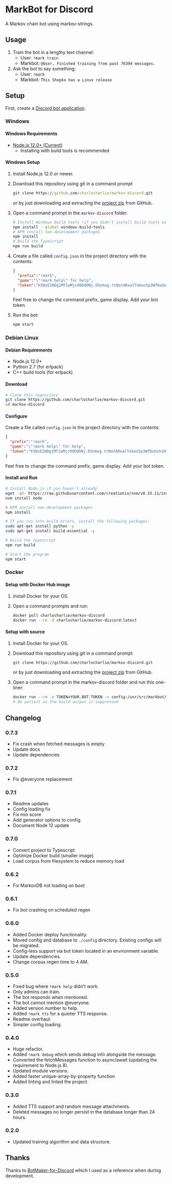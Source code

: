 # MarkBot for Discord

A Markov chain bot using markov-strings.

## Usage

1. Train the bot in a lengthy text channel:
    * User: `!mark train`
    * Markbot: `@User, Finished training from past 76394 messages.`
1. Ask the bot to say something:
    * User: `!mark`
    * Markbot: `This Shopko has a Linux release`

## Setup

First, create a [Discord bot application](https://discordapp.com/developers/applications/).

### Windows

#### Windows Requirements

* [Node.js 12.0+ (Current)](https://nodejs.org/en/download/)
  * Installing with build tools is recommended

#### Windows Setup

1. Install Node.js 12.0 or newer.
1. Download this repository using git in a command prompt

    ```cmd
    git clone https://github.com/charlocharlie/markov-discord.git
    ```

    or by just downloading and extracting the [project zip](https://github.com/charlocharlie/markov-discord/archive/master.zip) from GitHub.
1. Open a command prompt in the `markov-discord` folder.

    ```sh
    # Install Windows build tools (if you didn't install build tools with Node)
    npm install --global windows-build-tools
    # NPM install non-development packages
    npm install
    # Build the Typescript
    npm run build
    ```

1. Create a file called `config.json` in the project directory with the contents:

    ```json
    {
      "prefix":"!mark",
      "game":"\"!mark help\" for help",
      "token":"k5NzE2NDg1MTIwMjc0ODQ0Nj.DSnXwg.ttNotARealToken5p3WfDoUxhiH"
    }
    ```

    Feel free to change the command prefix, game display. Add your bot token.
1. Run the bot:

    ```sh
    npm start
    ```

### Debian Linux

#### Debian Requirements

* Node.js 12.0+
* Python 2.7 (for erlpack)
* C++ build tools (for erlpack)

#### Download

```sh
# Clone this repository
git clone https://github.com/charlocharlie/markov-discord.git
cd markov-discord
```

#### Configure

Create a file called `config.json` in the project directory with the contents:

```json
{
  "prefix":"!mark",
  "game":"\"!mark help\" for help",
  "token":"k5NzE2NDg1MTIwMjc0ODQ0Nj.DSnXwg.ttNotARealToken5p3WfDoUxhiH"
}
```

Feel free to change the command prefix, game display. Add your bot token.

#### Install and Run

```sh
# Install Node.js if you haven't already
wget -qO- https://raw.githubusercontent.com/creationix/nvm/v0.33.11/install.sh | bash
nvm install node

# NPM install non-development packages
npm install

# If you run into build errors, install the following packages:
sudo apt-get install python -y
sudo apt-get install build-essential -y

# Build the Typescript
npm run build

# Start the program
npm start
```

### Docker

#### Setup with Docker Hub image

1. Install Docker for your OS.
1. Open a command prompts and run:

    ```sh
    docker pull charlocharlie/markov-discord
    docker run --rm -d charlocharlie/markov-discord:latest
    ```

#### Setup with source

1. Install Docker for your OS.
1. Download this repository using git in a command prompt

    ```sh
    git clone https://github.com/charlocharlie/markov-discord.git
    ```

    or by just downloading and extracting the [project zip](https://github.com/charlocharlie/markov-discord/archive/master.zip) from GitHub.
1. Open a command prompt in the markov-discord folder and run this one-liner:

    ```sh
    docker run --rm -e TOKEN=YOUR.BOT.TOKEN -v config:/usr/src/markbot/config -it $(docker build -q .)
    # Be patient as the build output is suppressed
    ```

## Changelog

### 0.7.3

* Fix crash when fetched messages is empty
* Update docs
* Update dependencies

### 0.7.2

* Fix @everyone replacement

### 0.7.1

* Readme updates
* Config loading fix
* Fix min score
* Add generator options to config
* Document Node 12 update

### 0.7.0

* Convert project to Typescript
* Optimize Docker build (smaller image)
* Load corpus from filesystem to reduce memory load

### 0.6.2

* Fix MarkovDB not loading on boot

### 0.6.1

* Fix bot crashing on scheduled regen

### 0.6.0

* Added Docker deploy functionality.
* Moved config and database to `./config` directory. Existing configs will be migrated.
* Config-less support via bot token located in an environment variable.
* Update dependencies.
* Change corpus regen time to 4 AM.

### 0.5.0

* Fixed bug where `!mark help` didn't work.
* Only admins can train.
* The bot responds when mentioned.
* The bot cannot mention @everyone.
* Added version number to help.
* Added `!mark tts` for a quieter TTS response.
* Readme overhaul.
* Simpler config loading.

### 0.4.0

* Huge refactor.
* Added `!mark debug` which sends debug info alongside the message.
* Converted the fetchMessages function to async/await (updating the requirement to Node.js 8).
* Updated module versions.
* Added faster unique-array-by-property function
* Added linting and linted the project.

### 0.3.0

* Added TTS support and random message attachments.
* Deleted messages no longer persist in the database longer than 24 hours.

### 0.2.0

* Updated training algorithm and data structure.

## Thanks

Thanks to [BotMaker-for-Discord](https://github.com/CorySanin/BotMaker-for-Discord) which I used as a reference when during development.
